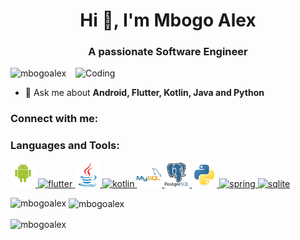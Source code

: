 <h1 align="center">Hi 👋, I'm Mbogo Alex</h1>
<h3 align="center">A passionate Software Engineer</h3>
<img align="right" alt = "Coding" width = "400" src = "https://media1.tenor.com/m/rz7YXvXEWvIAAAAC/core-keeper-core.gif">

<p align="left"> <img src="https://komarev.com/ghpvc/?username=mbogoalex&label=Profile%20views&color=0e75b6&style=flat" alt="mbogoalex" /> </p>

- 💬 Ask me about **Android, Flutter, Kotlin, Java and Python**

<h3 align="left">Connect with me:</h3>
<p align="left">
</p>

<h3 align="left">Languages and Tools:</h3>
<p align="left"> <a href="https://developer.android.com" target="_blank" rel="noreferrer"> <img src="https://raw.githubusercontent.com/devicons/devicon/master/icons/android/android-original-wordmark.svg" alt="android" width="40" height="40"/> </a> <a href="https://flutter.dev" target="_blank" rel="noreferrer"> <img src="https://www.vectorlogo.zone/logos/flutterio/flutterio-icon.svg" alt="flutter" width="40" height="40"/> </a> <a href="https://www.java.com" target="_blank" rel="noreferrer"> <img src="https://raw.githubusercontent.com/devicons/devicon/master/icons/java/java-original.svg" alt="java" width="40" height="40"/> </a> <a href="https://kotlinlang.org" target="_blank" rel="noreferrer"> <img src="https://www.vectorlogo.zone/logos/kotlinlang/kotlinlang-icon.svg" alt="kotlin" width="40" height="40"/> </a> <a href="https://www.mysql.com/" target="_blank" rel="noreferrer"> <img src="https://raw.githubusercontent.com/devicons/devicon/master/icons/mysql/mysql-original-wordmark.svg" alt="mysql" width="40" height="40"/> </a> <a href="https://www.postgresql.org" target="_blank" rel="noreferrer"> <img src="https://raw.githubusercontent.com/devicons/devicon/master/icons/postgresql/postgresql-original-wordmark.svg" alt="postgresql" width="40" height="40"/> </a> <a href="https://www.python.org" target="_blank" rel="noreferrer"> <img src="https://raw.githubusercontent.com/devicons/devicon/master/icons/python/python-original.svg" alt="python" width="40" height="40"/> </a> <a href="https://spring.io/" target="_blank" rel="noreferrer"> <img src="https://www.vectorlogo.zone/logos/springio/springio-icon.svg" alt="spring" width="40" height="40"/> </a> <a href="https://www.sqlite.org/" target="_blank" rel="noreferrer"> <img src="https://www.vectorlogo.zone/logos/sqlite/sqlite-icon.svg" alt="sqlite" width="40" height="40"/> </a> </p>

<p><img align="left" src="https://github-readme-stats.vercel.app/api/top-langs?username=mbogoalex&show_icons=true&locale=en&layout=compact" alt="mbogoalex" /></p>

<p>&nbsp;<img align="center" src="https://github-readme-stats.vercel.app/api?username=mbogoalex&show_icons=true&locale=en" alt="mbogoalex" /></p>

<p><img align="center" src="https://github-readme-streak-stats.herokuapp.com/?user=mbogoalex&" alt="mbogoalex" /></p>


